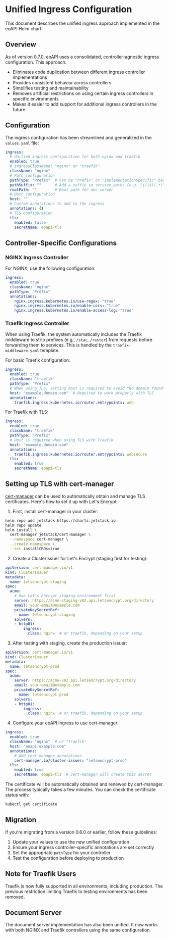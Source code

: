 # Unified Ingress Configuration

This document describes the unified ingress approach implemented in the eoAPI Helm chart.

## Overview

As of version 0.7.0, eoAPI uses a consolidated, controller-agnostic ingress configuration. This approach:

- Eliminates code duplication between different ingress controller implementations
- Provides consistent behavior across controllers
- Simplifies testing and maintainability
- Removes artificial restrictions on using certain ingress controllers in specific environments
- Makes it easier to add support for additional ingress controllers in the future

## Configuration

The ingress configuration has been streamlined and generalized in the `values.yaml` file:

```yaml
ingress:
  # Unified ingress configuration for both nginx and traefik
  enabled: true
  # ingressClassName: "nginx" or "traefik"
  className: "nginx"
  # Path configuration
  pathType: "Prefix"  # Can be "Prefix" or "ImplementationSpecific" based on controller
  pathSuffix: ""      # Add a suffix to service paths (e.g. "(/|$)(.*)" for nginx regex)
  rootPath: ""        # Root path for doc server
  # Host configuration
  host: ""
  # Custom annotations to add to the ingress
  annotations: {}
  # TLS configuration
  tls:
    enabled: false
    secretName: eoapi-tls
```

## Controller-Specific Configurations

### NGINX Ingress Controller

For NGINX, use the following configuration:

```yaml
ingress:
  enabled: true
  className: "nginx"
  pathType: "Prefix"
  annotations:
    nginx.ingress.kubernetes.io/use-regex: "true"
    nginx.ingress.kubernetes.io/enable-cors: "true"
    nginx.ingress.kubernetes.io/enable-access-log: "true"
```

### Traefik Ingress Controller

When using Traefik, the system automatically includes the Traefik middleware to strip prefixes (e.g., `/stac`, `/raster`) from requests before forwarding them to services. This is handled by the `traefik-middleware.yaml` template.

For basic Traefik configuration:

```yaml
ingress:
  enabled: true
  className: "traefik"
  pathType: "Prefix"
  # When using TLS, setting host is required to avoid "No domain found" warnings
  host: "example.domain.com"  # Required to work properly with TLS
  annotations:
    traefik.ingress.kubernetes.io/router.entrypoints: web
```

For Traefik with TLS:

```yaml
ingress:
  enabled: true
  className: "traefik"
  pathType: "Prefix"
  # Host is required when using TLS with Traefik
  host: "example.domain.com"
  annotations:
    traefik.ingress.kubernetes.io/router.entrypoints: websecure
  tls:
    enabled: true
    secretName: eoapi-tls
```

## Setting up TLS with cert-manager

[cert-manager](https://cert-manager.io) can be used to automatically obtain and manage TLS certificates. Here's how to set it up with Let's Encrypt:

1. First, install cert-manager in your cluster:
```bash
helm repo add jetstack https://charts.jetstack.io
helm repo update
helm install \
  cert-manager jetstack/cert-manager \
  --namespace cert-manager \
  --create-namespace \
  --set installCRDs=true
```

2. Create a ClusterIssuer for Let's Encrypt (staging first for testing):
```yaml
apiVersion: cert-manager.io/v1
kind: ClusterIssuer
metadata:
  name: letsencrypt-staging
spec:
  acme:
    # Use Let's Encrypt staging environment first
    server: https://acme-staging-v02.api.letsencrypt.org/directory
    email: your-email@example.com
    privateKeySecretRef:
      name: letsencrypt-staging
    solvers:
    - http01:
        ingress:
          class: nginx  # or traefik, depending on your setup
```

3. After testing with staging, create the production issuer:
```yaml
apiVersion: cert-manager.io/v1
kind: ClusterIssuer
metadata:
  name: letsencrypt-prod
spec:
  acme:
    server: https://acme-v02.api.letsencrypt.org/directory
    email: your-email@example.com
    privateKeySecretRef:
      name: letsencrypt-prod
    solvers:
    - http01:
        ingress:
          class: nginx  # or traefik, depending on your setup
```

4. Configure your eoAPI ingress to use cert-manager:
```yaml
ingress:
  enabled: true
  className: "nginx"  # or "traefik"
  host: "eoapi.example.com"
  annotations:
    # Add cert-manager annotations
    cert-manager.io/cluster-issuer: "letsencrypt-prod"
  tls:
    enabled: true
    secretName: eoapi-tls  # cert-manager will create this secret
```

The certificate will be automatically obtained and renewed by cert-manager. The process typically takes a few minutes. You can check the certificate status with:
```bash
kubectl get certificate
```

## Migration

If you're migrating from a version 0.6.0 or earlier, follow these guidelines:

1. Update your values to use the new unified configuration
2. Ensure your ingress controller-specific annotations are set correctly
3. Set the appropriate `pathType` for your controller
4. Test the configuration before deploying to production

## Note for Traefik Users

Traefik is now fully supported in all environments, including production. The previous restriction limiting Traefik to testing environments has been removed.

## Document Server

The document server implementation has also been unified. It now works with both NGINX and Traefik controllers using the same configuration.
